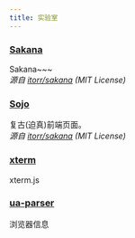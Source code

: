 ```yaml
---
title: 实验室
---
```


### [Sakana](/lab/sakana/)

Sakana~~~  
_源自 [itorr/sakana](https://github.com/itorr/sakana) (MIT License)_

### [Sojo](/lab/sojo/)

复古(迫真)前端页面。  
_源自 [itorr/sakana](https://github.com/itorr/sojo) (MIT License)_

### [xterm](/lab/xterm/)

xterm.js

### [ua-parser](/lab/ua-parser)

浏览器信息

<!--
### [navigation](/lab/navigation)
-->